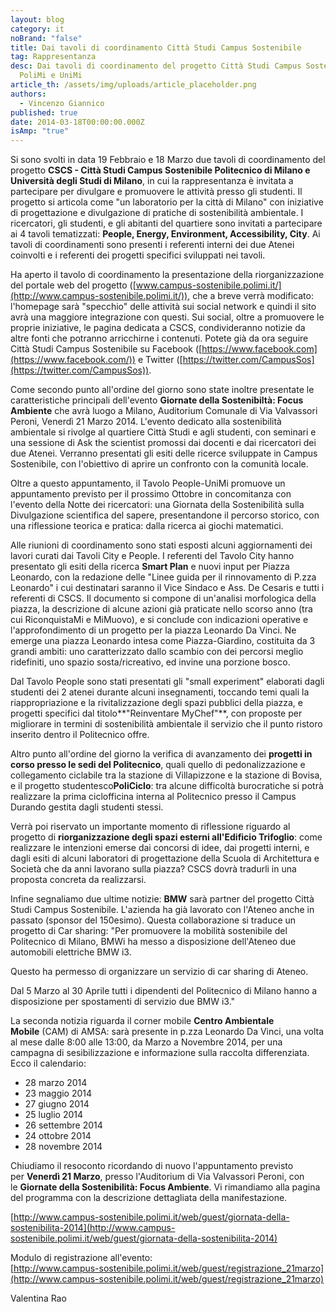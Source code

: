 ```yaml
---
layout: blog
category: it
noBrand: "false"
title: Dai tavoli di coordinamento Città Studi Campus Sostenibile
tag: Rappresentanza
desc: Dai tavoli di coordinamento del progetto Città Studi Campus Sostenibile
  PoliMi e UniMi
article_th: /assets/img/uploads/article_placeholder.png
authors:
  - Vincenzo Giannico
published: true
date: 2014-03-18T00:00:00.000Z
isAmp: "true"
---
```


Si sono svolti in data 19 Febbraio e 18 Marzo due tavoli di coordinamento del progetto **CSCS - Città Studi Campus Sostenibile Politecnico di Milano e Università degli Studi di Milano**, in cui la rappresentanza è invitata a partecipare per divulgare e promuovere le attività presso gli studenti. Il progetto si articola come "un laboratorio per la città di Milano" con iniziative di progettazione e divulgazione di pratiche di sostenibilità ambientale. I ricercatori, gli studenti, e gli abitanti del quartiere sono invitati a partecipare ai 4 tavoli tematizzati: **People, Energy, Environment, Accessibility, City**. Ai tavoli di coordinamenti sono presenti i referenti interni dei due Atenei coinvolti e i referenti dei progetti specifici sviluppati nei tavoli.

Ha aperto il tavolo di coordinamento la presentazione della riorganizzazione del portale web del progetto ([www.campus-sostenibile.polimi.it/](http://www.campus-sostenibile.polimi.it/)), che a breve verrà modificato: l'homepage sarà "specchio" delle attività sui social network e quindi il sito avrà una maggiore integrazione con questi. Sui social, oltre a promuovere le proprie iniziative, le pagina dedicata a CSCS, condivideranno notizie da altre fonti che potranno arricchirne i contenuti. Potete già da ora seguire Città Studi Campus Sostenibile su Facebook ([https://www.facebook.com](https://www.facebook.com/)) e Twitter ([https://twitter.com/CampusSos](https://twitter.com/CampusSos)).

Come secondo punto all'ordine del giorno sono state inoltre presentate le caratteristiche principali dell'evento **Giornate della Sostenibiltà: Focus Ambiente** che avrà luogo a Milano, Auditorium Comunale di Via Valvassori Peroni, Venerdì 21 Marzo 2014. L'evento dedicato alla sostenibilità ambientale si rivolge al quartiere Città Studi e agli studenti, con seminari e una sessione di Ask the scientist promossi dai docenti e dai ricercatori dei due Atenei. Verranno presentati gli esiti delle ricerce sviluppate in Campus Sostenibile, con l'obiettivo di aprire un confronto con la comunità locale.

Oltre a questo appuntamento, il Tavolo People-UniMi promuove un appuntamento previsto per il prossimo Ottobre in concomitanza con l'evento della Notte dei ricercatori: una Giornata della Sostenibilità sulla Divulgazione scientifica del sapere, presentandone il percorso storico, con una riflessione teorica e pratica: dalla ricerca ai giochi matematici.

Alle riunioni di coordinamento sono stati esposti alcuni aggiornamenti dei lavori curati dai Tavoli City e People. I referenti del Tavolo City hanno presentato gli esiti della ricerca **Smart Plan** e nuovi input per Piazza Leonardo, con la redazione delle "Linee guida per il rinnovamento di P.zza Leonardo" i cui destinatari saranno il Vice Sindaco e Ass. De Cesaris e tutti i referenti di CSCS. Il documento si compone di un'analisi morfologica della piazza, la descrizione di alcune azioni già praticate nello scorso anno (tra cui RiconquistaMi e MiMuovo), e si conclude con indicazioni operative e l'approfondimento di un progetto per la piazza Leonardo Da Vinci. Ne emerge una piazza Leonardo intesa come Piazza-Giardino, costituita da 3 grandi ambiti: uno caratterizzato dallo scambio con dei percorsi meglio ridefiniti, uno spazio sosta/ricreativo, ed invine una porzione bosco.

Dal Tavolo People sono stati presentati gli "small experiment" elaborati dagli studenti dei 2 atenei durante alcuni insegnamenti, toccando temi quali la riappropriazione e la rivitalizzazione degli spazi pubblici della piazza, e progetti specifici dal titolo**"Reinventare MyChef"**, con proposte per migliorare in termini di sostenibilità ambientale il servizio che il punto ristoro inserito dentro il Politecnico offre.

Altro punto all'ordine del giorno la verifica di avanzamento dei **progetti in corso presso le sedi del Politecnico**, quali quello di pedonalizzazione e collegamento ciclabile tra la stazione di Villapizzone e la stazione di Bovisa, e il progetto studentesco**PoliCiclo**: tra alcune difficoltà burocratiche si potrà realizzare la prima ciclofficina interna al Politecnico presso il Campus Durando gestita dagli studenti stessi.

Verrà poi riservato un importante momento di riflessione riguardo al progetto di **riorganizzazione degli spazi esterni all'Edificio Trifoglio**: come realizzare le intenzioni emerse dai concorsi di idee, dai progetti interni, e dagli esiti di alcuni laboratori di progettazione della Scuola di Architettura e Società che da anni lavorano sulla piazza? CSCS dovrà tradurli in una proposta concreta da realizzarsi.

Infine segnaliamo due ultime notizie: **BMW** sarà partner del progetto Città Studi Campus Sostenibile. L'azienda ha già lavorato con l'Ateneo anche in passato (sponsor del 150esimo). Questa collaborazione si traduce un progetto di Car sharing: "Per promuovere la mobilità sostenibile del Politecnico di Milano, BMWi ha messo a disposizione dell'Ateneo due automobili elettriche BMW i3.

Questo ha permesso di organizzare un servizio di car sharing di Ateneo.

Dal 5 Marzo al 30 Aprile tutti i dipendenti del Politecnico di Milano hanno a disposizione per spostamenti di servizio due BMW i3."

La seconda notizia riguarda il corner mobile **Centro Ambientale Mobile** (CAM) di AMSA: sarà presente in p.zza Leonardo Da Vinci, una volta al mese dalle 8:00 alle 13:00, da Marzo a Novembre 2014, per una campagna di sesibilizzazione e informazione sulla raccolta differenziata. Ecco il calendario:

*   28 marzo 2014
*   23 maggio 2014
*   27 giugno 2014
*   25 luglio 2014
*   26 settembre 2014
*   24 ottobre 2014
*   28 novembre 2014

Chiudiamo il resoconto ricordando di nuovo l'appuntamento previsto per **Venerdì 21 Marzo**, presso l'Auditorium di Via Valvassori Peroni, con le **Giornate della Sostenibilità: Focus Ambiente**. Vi rimandiamo alla pagina del programma con la descrizione dettagliata della manifestazione.

[http://www.campus-sostenibile.polimi.it/web/guest/giornata-della-sostenibilita-2014](http://www.campus-sostenibile.polimi.it/web/guest/giornata-della-sostenibilita-2014)

Modulo di registrazione all'evento:  
[http://www.campus-sostenibile.polimi.it/web/guest/registrazione_21marzo](http://www.campus-sostenibile.polimi.it/web/guest/registrazione_21marzo)

Valentina Rao
